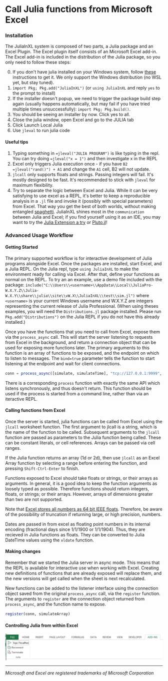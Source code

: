 # Call Julia functions from Microsoft Excel

### Installation

The JuliaInXL system is composed of two parts, a Julia package and an Excel Plugin. The Excel plugin itself consists of an Microsoft Excel add-in.
The Excel add-in is included in the distribution of the Julia package, so you only need to follow these steps:

0. If you don't have julia installed on your Windows system, follow [these](https://github.com/JuliaLang/juliaup#windows) instructions to get it. We only support the Windows distribution (no WSL yet, but stay tuned).
1. `import Pkg; Pkg.add("JuliaInXL")` (or `using JuliaInXL` and reply `yes` to the prompt to install)
2. If the installer doesn't popup, we need to trigger the package build step again (usually happens automatically, but may fail if you have tried multiple times unsuccessfully): `import Pkg; Pkg.build()`.
3. You should be seeing an installer by now. Click yes to all.
4. Close the julia window, open Excel and go to the JULIA tab
5. Click Launch Local Julia
6. Use `jleval` to run julia code


#### Useful tips

1. Typing something in `=jleval("JULIA PROGRAM")` is like typing in the repl. You can try doing `=jleval("x = 1")` and then investigate x in the REPL
2. Excel only triggers Julia execution once - if you have `B2` `=jleval("rand()") + A1` and change the `A1` cell, B2 will not update. 
3. `jlcall` only supports floats and strings. Passing integers will fail. It's mostly designed to be fast. It's recommended to stick with `jleval` for maximum flexibility.
4. Try to separate the logic between Excel and Julia. While it can be very satisfying to use excel as a REPL, it's better to keep a reproducible analysis in a `.jl` file and invoke it (possibly with special parameters) from Excel. That way you get the best of both worlds, without making entangled [spaghetti](https://en.wikipedia.org/wiki/Spaghetti_code). JuliaInXL shines most in the `communication` between Julia and Excel; if you find yourself using it as an IDE, you may want to try the [Julia Extension a try](https://code.visualstudio.com/docs/languages/julia) or [Pluto.jl](https://github.com/fonsp/Pluto.jl)!

### Advanced Usage Workflow

#### Getting Started
The primary supported workflow is for interactive development of Julia programs alongside Excel. Once the packages are installed, start Excel, and a Julia REPL. On the Julia repl, type `using JuliaInXL` to make the environment ready for calling via Excel. After that, define your functions as normal on the REPL. To try an an example, use a demo file included with the package: `include("C:\\Users\\<username>\\AppData\\Local\\JuliaPro-W.X.Y.Z\\Julia-W.X.Y\\share\\julia\\site\\vW.X\\JuliaInXL\\test\\sim.jl")` where `<username>` is your current Windows username and W.X.Y.Z are integers representing the current release of Julia Professional. (When using theses examples, you will need the `Distributions.jl` package installed. Please run `Pkg.add("Distributions")` on the Julia REPL if you do not have this already installed.)

Once you have the functions that you need to call from Excel, expose them via the `process_async` call. This will start the server listening to requests from Excel in the background, and return a connection object that can be used for exposing more functions later. The primary arguments to this function is an array of functions to be exposed, and the endpoint on which to listen to messages. The `bind=true` parameter tells the function to start listening at the endpoint and wait for client connections. 

```julia
conn = process_async([simulate, simulateTime], "tcp://127.0.0.1:9999", bind=true)
```

There is a corresponding `process` function with exactly the same API which listens synchronously, and thus doesn't return. This function should be used if the process is started from a command line, rather than via an iteractive REPL. 

#### Calling functions from Excel

Once the server is started, julia functions can be called from Excel using the `jlcall` worksheet function. The first argument to jlcall is a string, which is the name of the function to be called. Subsequent arguments to the `jlcall` function are passed as parameters to the Julia function being called. These can be constant literals, or cell references. Arrays can be passed via cell ranges. 

If the Julia function returns an array (1d or 2d), then use `jlcall` as an Excel Array function by selecting a range before entering the function, and pressing `Shift-Ctrl-Enter` to finish.

Functions exposed to Excel should take floats or strings, or their arrays as arguments. In general, it is a good idea to keep the function arguments as loosely typed as possible. Therefore functions should return integers, floats, or strings; or their arrays. However, arrays of dimensions greater than two are not supported. 

Note that [Excel stores all numbers as 64 bit IEEE floats](https://support.microsoft.com/en-us/kb/78113). Therefore, be aware of the possibility of truncation if returning large, or high precision, numbers. 

Dates are passed in from excel as floating point numbers in its internal encoding (fractional days since 1/1/1900 or 1/1/1904). Thus, they are recieved in Julia functions as floats. They can be converted to Julia DateTime values using the `xldate` function. 

#### Making changes

Remember that we started the Julia server in async mode. This means that the REPL is available for interactive use when working with Excel. Creating new definitions of functions that are already exposed will replace them, and the new versions will get called when the sheet is next recalculated. 

New functions can be added to the listener interface using the connection object saved from the original `process_async` call, via the `register` function. The arguments to `register` are the connection object returned from `process_async`, and the function name to expose. 

```julia
register(conn, simulateArray)
```
#### Controlling Julia from within Excel
![Ribbon](https://raw.githubusercontent.com/JuliaComputing/JuliaInXL/master/docs/addin-ribbon.png?token=AAXIJjVyMx7f5eYINZh9p0OAMleG68Luks5WmFXAwA%3D%3D)

----
_Microsoft and Excel are registered trademarks of Microsoft Corporation_
